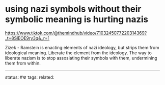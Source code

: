 # using nazi symbols without their symbolic meaning is hurting nazis
https://www.tiktok.com/@themindhub/video/7103245077220314369?_t=8SlEOE9ry3q&_r=1

Zizek - Ramstein is enacting elements of nazi ideology, but strips them from ideological meaning. Liberate the element from the ideology. The way to liberate nazism is to stop assosiating their symbols with them, undermining them from within.



---
status: #⚙️ 
tags: 
related: 